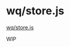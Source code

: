 wq/store.js
========

[wq/store.js]

WIP

[wq/store.js]: https://github.com/wq/wq.app/blob/master/js/wq/store.js
